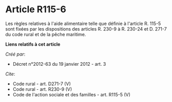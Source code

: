 # Article R115-6

Les règles relatives à l'aide alimentaire telle que définie à l'article R. 115-5 sont fixées par les dispositions des
articles R. 230-9 à R. 230-24 et D. 271-7 du code rural et de la pêche maritime.

**Liens relatifs à cet article**

_Créé par_:

  - Décret n°2012-63 du 19 janvier 2012 - art. 3

_Cite_:

  - Code rural - art. D271-7 (V)
  - Code rural - art. R230-9 (V)
  - Code de l'action sociale et des familles - art. R115-5 (V)
